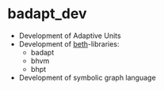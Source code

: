 # badapt_dev
   * Development of Adaptive Units
   * Development of [beth](https://github.com/johsteffens/beth)-libraries:
      * badapt
      * bhvm
      * bhpt
   * Development of symbolic graph language
   

